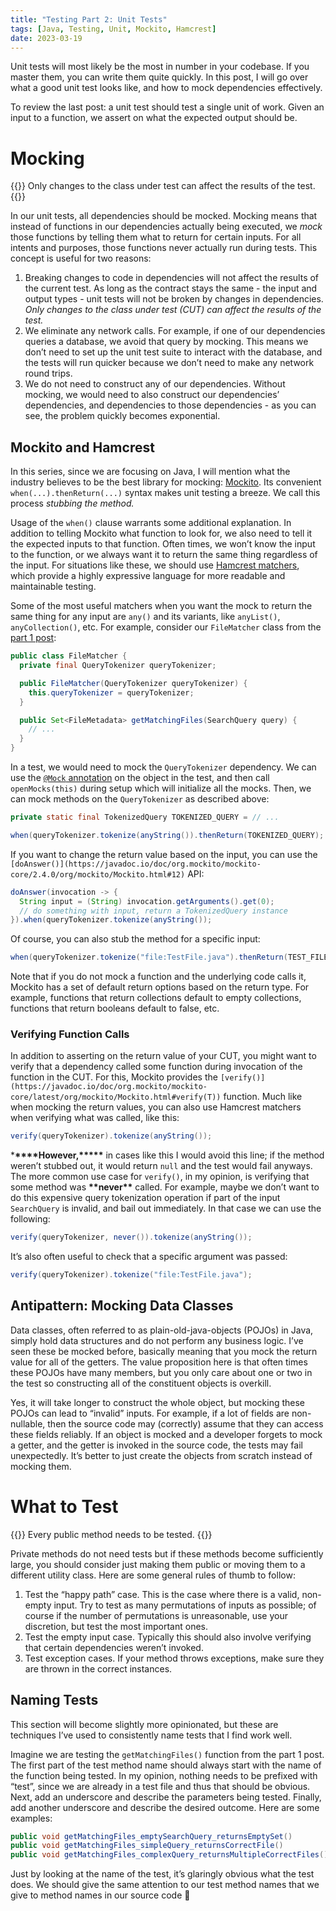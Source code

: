 ```yaml
---
title: "Testing Part 2: Unit Tests"
tags: [Java, Testing, Unit, Mockito, Hamcrest]
date: 2023-03-19
---
```


Unit tests will most likely be the most in number in your codebase. If you master them, you can write them quite quickly. In this post, I will go over what a good unit test looks like, and how to mock dependencies effectively.

To review the last post: a unit test should test a single unit of work. Given an input to a function, we assert on what the expected output should be.

# Mocking

{{<lead>}} Only changes to the class under test can affect the results of the test. {{</lead>}}

In our unit tests, all dependencies should be mocked. Mocking means that instead of functions in our dependencies actually being executed, we _mock_ those functions by telling them what to return for certain inputs. For all intents and purposes, those functions never actually run during tests. This concept is useful for two reasons:

1. Breaking changes to code in dependencies will not affect the results of the current test. As long as the contract stays the same - the input and output types - unit tests will not be broken by changes in dependencies. _Only changes to the class under test (CUT) can affect the results of the test._
2. We eliminate any network calls. For example, if one of our dependencies queries a database, we avoid that query by mocking. This means we don’t need to set up the unit test suite to interact with the database, and the tests will run quicker because we don’t need to make any network round trips.
3. We do not need to construct any of our dependencies. Without mocking, we would need to also construct our dependencies’ dependencies, and dependencies to those dependencies - as you can see, the problem quickly becomes exponential.

## Mockito and Hamcrest

In this series, since we are focusing on Java, I will mention what the industry believes to be the best library for mocking: [Mockito](https://site.mockito.org/). Its convenient `when(...).thenReturn(...)` syntax makes unit testing a breeze. We call this process _stubbing the method._

Usage of the `when()` clause warrants some additional explanation. In addition to telling Mockito what function to look for, we also need to tell it the expected inputs to that function. Often times, we won’t know the input to the function, or we always want it to return the same thing regardless of the input. For situations like these, we should use [Hamcrest matchers](https://hamcrest.org/JavaHamcrest/javadoc/1.3/org/hamcrest/Matchers.html), which provide a highly expressive language for more readable and maintainable testing.

Some of the most useful matchers when you want the mock to return the same thing for any input are `any()` and its variants, like `anyList()`, `anyCollection()`, etc. For example, consider our `FileMatcher` class from the [part 1 post](https://dylanpowers.me/blog/testing-part-1-the-types-of-tests/):

```java
public class FileMatcher {
  private final QueryTokenizer queryTokenizer;

  public FileMatcher(QueryTokenizer queryTokenizer) {
    this.queryTokenizer = queryTokenizer;
  }

  public Set<FileMetadata> getMatchingFiles(SearchQuery query) {
    // ...
  }
}
```

In a test, we would need to mock the `QueryTokenizer` dependency. We can use the [`@Mock` annotation](https://javadoc.io/doc/org.mockito/mockito-core/latest/org/mockito/Mockito.html#9) on the object in the test, and then call `openMocks(this)` during setup which will initialize all the mocks. Then, we can mock methods on the `QueryTokenizer` as described above:

```java
private static final TokenizedQuery TOKENIZED_QUERY = // ...

when(queryTokenizer.tokenize(anyString()).thenReturn(TOKENIZED_QUERY);
```

If you want to change the return value based on the input, you can use the `[doAnswer()](https://javadoc.io/doc/org.mockito/mockito-core/2.4.0/org/mockito/Mockito.html#12)` API:

```java
doAnswer(invocation -> {
  String input = (String) invocation.getArguments().get(0);
  // do something with input, return a TokenizedQuery instance
}).when(queryTokenizer.tokenize(anyString());
```

Of course, you can also stub the method for a specific input:

```java
when(queryTokenizer.tokenize("file:TestFile.java").thenReturn(TEST_FILE_TOKENIZED_QUERY);
```

Note that if you do not mock a function and the underlying code calls it, Mockito has a set of default return options based on the return type. For example, functions that return collections default to empty collections, functions that return booleans default to false, etc.

### Verifying Function Calls

In addition to asserting on the return value of your CUT, you might want to verify that a dependency called some function during invocation of the function in the CUT. For this, Mockito provides the `[verify()](https://javadoc.io/doc/org.mockito/mockito-core/latest/org/mockito/Mockito.html#verify(T))` function. Much like when mocking the return values, you can also use Hamcrest matchers when verifying what was called, like this:

```java
verify(queryTokenizer).tokenize(anyString());
```

\***\*\*\*\***However,\***\*\*\*\*** in cases like this I would avoid this line; if the method weren’t stubbed out, it would return `null` and the test would fail anyways. The more common use case for `verify()`, in my opinion, is verifying that some method was **\*\***never**\*\*** called. For example, maybe we don’t want to do this expensive query tokenization operation if part of the input `SearchQuery` is invalid, and bail out immediately. In that case we can use the following:

```java
verify(queryTokenizer, never()).tokenize(anyString());
```

It’s also often useful to check that a specific argument was passed:

```java
verify(queryTokenizer).tokenize("file:TestFile.java");
```

## Antipattern: Mocking Data Classes

Data classes, often referred to as plain-old-java-objects (POJOs) in Java, simply hold data structures and do not perform any business logic. I’ve seen these be mocked before, basically meaning that you mock the return value for all of the getters. The value proposition here is that often times these POJOs have many members, but you only care about one or two in the test so constructing all of the constituent objects is overkill.

Yes, it will take longer to construct the whole object, but mocking these POJOs can lead to “invalid” inputs. For example, if a lot of fields are non-nullable, then the source code may (correctly) assume that they can access these fields reliably. If an object is mocked and a developer forgets to mock a getter, and the getter is invoked in the source code, the tests may fail unexpectedly. It’s better to just create the objects from scratch instead of mocking them.

# What to Test

{{<alert>}} Every public method needs to be tested. {{</alert>}}

Private methods do not need tests but if these methods become sufficiently large, you should consider just making them public or moving them to a different utility class. Here are some general rules of thumb to follow:

1. Test the “happy path” case. This is the case where there is a valid, non-empty input. Try to test as many permutations of inputs as possible; of course if the number of permutations is unreasonable, use your discretion, but test the most important ones.
2. Test the empty input case. Typically this should also involve verifying that certain dependencies weren’t invoked.
3. Test exception cases. If your method throws exceptions, make sure they are thrown in the correct instances.

## Naming Tests

This section will become slightly more opinionated, but these are techniques I’ve used to consistently name tests that I find work well.

Imagine we are testing the `getMatchingFiles()` function from the part 1 post. The first part of the test method name should always start with the name of the function being tested. In my opinion, nothing needs to be prefixed with “test”, since we are already in a test file and thus that should be obvious. Next, add an underscore and describe the parameters being tested. Finally, add another underscore and describe the desired outcome. Here are some examples:

```java
public void getMatchingFiles_emptySearchQuery_returnsEmptySet()
public void getMatchingFiles_simpleQuery_returnsCorrectFile()
public void getMatchingFiles_complexQuery_returnsMultipleCorrectFiles()
```

Just by looking at the name of the test, it’s glaringly obvious what the test does. We should give the same attention to our test method names that we give to method names in our source code 🙂
